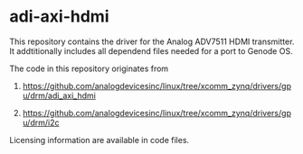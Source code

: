 # adi-axi-hdmi
This repository contains the driver for the Analog ADV7511 HDMI transmitter. It addtitionally
includes all dependend files needed for a port to Genode OS.

The code in this repository originates from

1) <https://github.com/analogdevicesinc/linux/tree/xcomm_zynq/drivers/gpu/drm/adi_axi_hdmi>

2) <https://github.com/analogdevicesinc/linux/tree/xcomm_zynq/drivers/gpu/drm/i2c>

Licensing information are available in code files.
